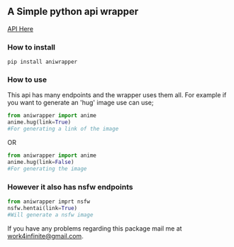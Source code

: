 ## A Simple python api wrapper

[API Here](https://anime-api.hisoka17.repl.co/)

### How to install
```
pip install aniwrapper
```

### How to use

This api has many endpoints and the wrapper uses them all.
For example if you want to generate an 'hug' image use can use;

```py
from aniwrapper import anime
anime.hug(link=True)
#For generating a link of the image
```

OR

```py
from aniwrapper import anime
anime.hug(link=False)
#For generating the image
```

### However it also has nsfw endpoints

```py
from aniwrapper imprt nsfw
nsfw.hentai(link=True)
#Will generate a nsfw image
```


If you have any problems regarding this package mail me at work4infinite@gmail.com.
